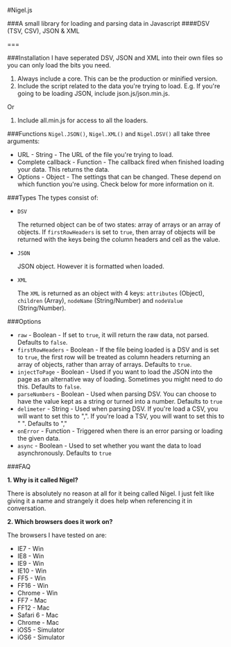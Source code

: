 #Nigel.js

###A small library for loading and parsing data in Javascript
####DSV (TSV, CSV), JSON & XML

===

###Installation
I have seperated DSV, JSON and XML into their own files so you can only load the bits you need.

1. Always include a core. This can be the production or minified version.
2. Include the script related to the data you're trying to load. E.g. If you're going to be loading JSON, include json.js/json.min.js.

Or

1. Include all.min.js for access to all the loaders.

###Functions
`Nigel.JSON()`, `Nigel.XML()` and `Nigel.DSV()` all take three arguments:

- URL - String - The URL of the file you're trying to load.
- Complete callback - Function - The callback fired when finished loading your data. This returns the data.
- Options - Object - The settings that can be changed. These depend on which function you're using. Check below for more information on it.

	
###Types
The types consist of:

- `DSV`

	The returned object can be of two states: array of arrays or an array of objects. If `firstRowHeaders` is set to `true`, then array of objects will be returned with the keys being the column headers and cell as the value.

- `JSON`

	JSON object. However it is formatted when loaded.

- `XML`
	
	The `XML` is returned as an object with 4 keys: `attributes` (Object), `children` (Array), `nodeName` (String/Number) and `nodeValue` (String/Number).

###Options
- `raw` - Boolean - If set to `true`, it will return the raw data, not parsed. Defaults to `false`.
- `firstRowHeaders` - Boolean - If the file being loaded is a DSV and is set to `true`, the first row will be treated as column headers returning an array of objects, rather than array of arrays. Defaults to `true`.
- `injectToPage` - Boolean - Used if you want to load the JSON into the page as an alternative way of loading. Sometimes you might need to do this. Defaults to `false`.
- `parseNumbers` - Boolean - Used when parsing DSV. You can choose to have the value kept as a string or turned into a number. Defaults to `true`
- `delimeter` - String - Used when parsing DSV. If you're load a CSV, you will want to set this to ",". If you're load a TSV, you will want to set this to "	". Defaults to ","
- `onError` - Function - Triggered when there is an error parsing or loading the given data.
- `async` - Boolean - Used to set whether you want the data to load asynchronously. Defaults to `true`

###FAQ

**1. Why is it called Nigel?**

There is absolutely no reason at all for it being called Nigel. I just felt like giving it a name and strangely it does help when referencing it in conversation.
	
**2. Which browsers does it work on?**

The browsers I have tested on are:

- IE7 - Win
- IE8 - Win
- IE9 - Win
- IE10 - Win
- FF5 - Win
- FF16 - Win
- Chrome - Win
- FF7 - Mac
- FF12 - Mac
- Safari 6 - Mac
- Chrome - Mac
- iOS5 - Simulator
- iOS6 - Simulator